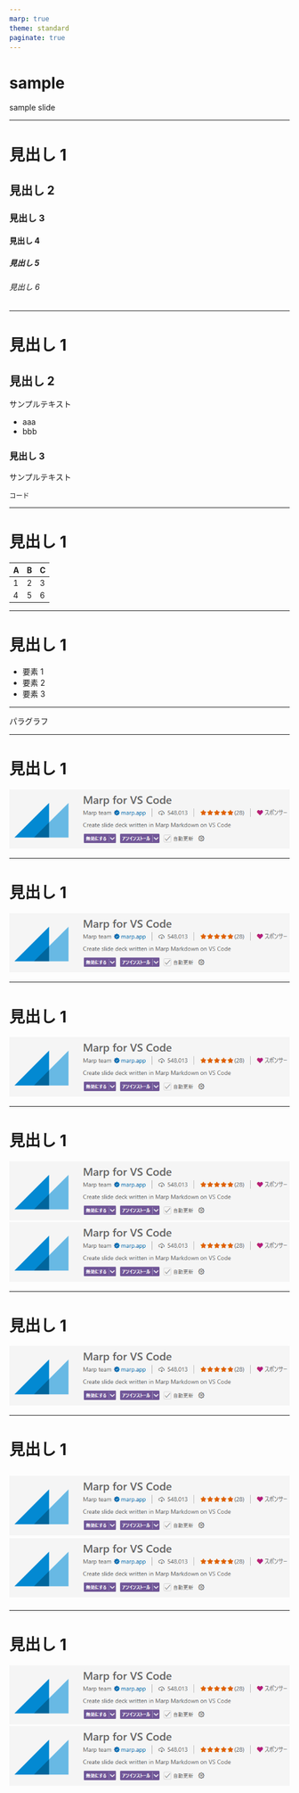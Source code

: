 ```yaml
---
marp: true
theme: standard
paginate: true
---
```


# sample

sample slide

---

<!-- header:  -->

# 見出し 1

## 見出し 2

### 見出し 3

#### 見出し 4

##### 見出し 5

###### 見出し 6

---

<!--
class: heading
-->

# 見出し 1

## 見出し 2

サンプルテキスト

- aaa
- bbb

### 見出し 3

サンプルテキスト

```
コード
```

---

# 見出し 1

| A   | B   | C   |
| --- | --- | --- |
| 1   | 2   | 3   |
| 4   | 5   | 6   |

---

# 見出し 1

<!--
class: lists
-->

- 要素 1
- 要素 2
- 要素 3

---

<!--
class: paragraph
-->

パラグラフ

---

# 見出し 1

<!-- bgで画像を背景に設定し、fitで画像のサイズを自動調整 -->

![bg fit](./assets/sample.png)

---

# 見出し 1

<!-- rightで右寄せ -->

![bg right](./assets/sample.png)

---

# 見出し 1

<!-- leftで左寄せ -->

![bg left](./assets/sample.png)

---

# 見出し 1

<!-- 画像を縦に並べる -->

![bg fit vertical right](./assets/sample.png)
![bg fit vertical right](./assets/sample.png)

---

# 見出し 1

<!-- 画像のサイズを%で指定。透明度も設定 -->

![bg 40% opacity:.3](./assets/sample.png)

---

# 見出し 1

<!-- 画像を横に2枚並べたい時 -->

## ![bg fit horizontal ](./assets/sample.png) ![bg fit horizontal ](./assets/sample.png)

---

# 見出し 1

<!-- 画像を横に2枚並べたい時 -->

![](./assets/sample.png) ![](./assets/sample.png)
